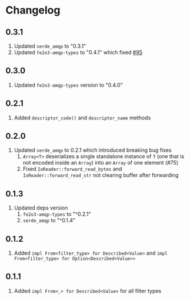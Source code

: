 # Changelog

## 0.3.1

1. Updated `serde_amqp` to "0.3.1"
2. Updated `fe2o3-amqp-types` to "0.4.1" which fixed [#95](https://github.com/minghuaw/fe2o3-amqp/issues/95)

## 0.3.0

1. Updated `fe2o3-amqp-types` version to "0.4.0"

## 0.2.1

1. Added `descriptor_code()` and `descriptor_name` methods

## 0.2.0

1. Updated `serde_amqp` to 0.2.1 which introduced breaking bug fixes
   1. `Array<T>` deserializes a single standalone instance of `T` (one that is not encoded inside an `Array`) into an `Array` of one element (#75)
   2. Fixed `IoReader::forward_read_bytes` and `IoReader::forward_read_str` not clearing buffer after forwarding

## 0.1.3

1. Updated deps version
   1. `fe2o3-amqp-types` to "^0.2.1"
   2. `serde_amqp` to "^0.1.4"

## 0.1.2

1. Added `impl From<filter_type> for Described<Value>` and `impl From<filter_type> for Option<Described<Value>>`

## 0.1.1

1. Added `impl From<_> for Described<Value>` for all filter types

